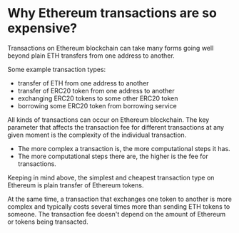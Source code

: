 # Why Ethereum transactions are so expensive?

Transactions on Ethereum blockchain can take many forms going well beyond plain ETH transfers from one address to another.

Some example transaction types:

- transfer of ETH from one address to another
- transfer of ERC20 token from one address to another
- exchanging ERC20 tokens to some other ERC20 token
- borrowing some ERC20 token from borrowing service

All kinds of transactions can occur on Ethereum blockchain. The key parameter that affects the transaction fee for different transactions at any given moment is the complexity of the individual transaction.

- The more complex a transaction is, the more computational steps it has.
- The more computational steps there are, the higher is the fee for transactions.

Keeping in mind above, the simplest and cheapest transaction type on Ethereum is plain transfer of Ethereum tokens.

At the same time, a transaction that exchanges one token to another is more complex and typically costs several times more than sending ETH tokens to someone. The transaction fee doesn't depend on the amount of Ethereum or tokens being transacted.
